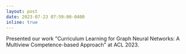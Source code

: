 ```yaml
---
layout: post
date: 2023-07-23 07:59:00-0400
inline: true
---
```


Presented our work "Curriculum Learning for Graph Neural Networks: A Multiview Competence-based Approach" at ACL 2023.
